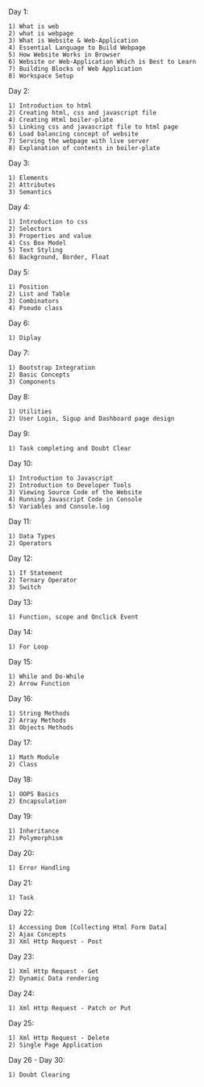 <!-- FRONTEND COURSE -->


Day 1:

	1) What is web
	2) what is webpage
	3) What is Website & Web-Application
	4) Essential Language to Build Webpage
	5) How Website Works in Browser
	6) Website or Web-Application Which is Best to Learn
	7) Building Blocks of Web Application
	8) Workspace Setup


Day 2:

	1) Introduction to html
	2) Creating html, css and javascript file
	4) Creating Html boiler-plate
	5) Linking css and javascript file to html page
	6) Load balancing concept of website
	7) Serving the webpage with live server
	8) Explanation of contents in boiler-plate


Day 3:

	1) Elements
	2) Attributes
	3) Semantics


Day 4:

	1) Introduction to css
	2) Selectors
	3) Properties and value
	4) Css Box Model
	5) Text Styling
	6) Background, Border, Float


Day 5:

	1) Position
	2) List and Table
	3) Combinators
	4) Pseudo class


Day 6:

	1) Diplay


Day 7:

	1) Bootstrap Integration
	2) Basic Concepts
	3) Components


Day 8:

	1) Utilities
	2) User Login, Sigup and Dashboard page design


Day 9:

	1) Task completing and Doubt Clear


Day 10:

	1) Introduction to Javascript
	2) Introduction to Developer Tools
	3) Viewing Source Code of the Website
	4) Running Javascript Code in Console
	5) Variables and Console.log


Day 11:

	1) Data Types
	2) Operators


Day 12:

	1) If Statement
	2) Ternary Operator
	3) Switch


Day 13:

	1) Function, scope and Onclick Event


Day 14:

	1) For Loop


Day 15:

	1) While and Do-While
	2) Arrow Function


Day 16:

	1) String Methods
	2) Array Methods
	3) Objects Methods


Day 17:

	1) Math Module
	2) Class


Day 18:

	1) OOPS Basics
	2) Encapsulation


Day 19:

	1) Inheritance
	2) Polymorphism


Day 20:

	1) Error Handling


Day 21:

	1) Task


Day 22:

	1) Accessing Dom [Collecting Html Form Data]
	2) Ajax Concepts
	3) Xml Http Request - Post


Day 23:

	1) Xml Http Request - Get
	2) Dynamic Data rendering


Day 24:

	1) Xml Http Request - Patch or Put


Day 25:

	1) Xml Http Request - Delete
	2) Single Page Application


Day 26 - Day 30:

	1) Doubt Clearing

